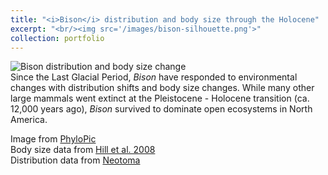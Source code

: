 ```yaml
---
title: "<i>Bison</i> distribution and body size through the Holocene"
excerpt: "<br/><img src='/images/bison-silhouette.png'>"
collection: portfolio
---
```


![Bison distribution and body size change](/images/NABisonHolocene_v2.2.gif)  
Since the Last Glacial Period, _Bison_ have responded to environmental changes with distribution shifts and body size changes. While many other large mammals went extinct at the Pleistocene - Holocene transition (ca. 12,000 years ago), _Bison_ survived to dominate open ecosystems in North America.

Image from [PhyloPic](http://phylopic.org/)  
Body size data from [Hill et al. 2008](https://www.sciencedirect.com/science/article/pii/S0277379108001571?via%3Dihub)  
Distribution data from [Neotoma](https://www.neotomadb.org/)  

